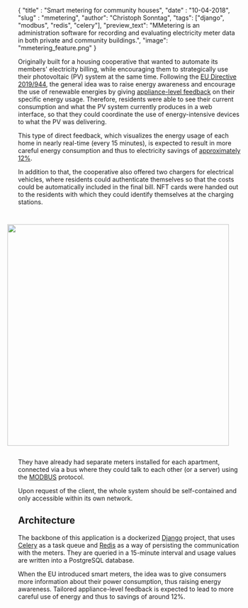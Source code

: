 {
      "title" : "Smart metering for community houses",
      "date"  : "10-04-2018",
      "slug"  : "mmetering",
      "author": "Christoph Sonntag",
      "tags": ["django", "modbus", "redis", "celery"],
      "preview_text": "MMetering is an administration software for recording and evaluating electricity meter data in both private and community buildings.",
      "image": "mmetering_feature.png"
}

Originally built for a housing cooperative that wanted to automate its members' electricity billing, while 
encouraging them to strategically use their photovoltaic (PV) system at the same time. 
Following the [EU Directive 2019/944](https://eur-lex.europa.eu/legal-content/EN/TXT/?uri=uriserv:OJ.L_.2019.158.01.0125.01.ENG&toc=OJ:L:2019:158:TOC), 
the general idea was to raise energy awareness and encourage the use of renewable energies by giving [appliance-level feedback](https://www.aceee.org/sites/default/files/publications/researchreports/e105.pdf) on their specific energy usage. 
Therefore, residents were able to see their current consumption and what the PV system currently produces in a web interface, so that they 
could coordinate the use of energy-intensive devices to what the PV was delivering. 

This type of direct feedback, which visualizes the energy usage of each home in nearly real-time (every 15 minutes), is expected to result 
in more careful energy consumption and thus to electricity savings of [approximately 12%](https://www.aceee.org/sites/default/files/publications/researchreports/e105.pdf).

In addition to that, the cooperative also offered two chargers for electrical vehicles,
where residents could authenticate themselves so that the costs could be automatically included in the final bill. 
NFT cards were handed out to the residents with which they could identify themselves at the charging stations. 

<img align="right" style="padding: 2em;" width="500" src="/articles/mmetering/mmetering-browser-image.png">

They have already had separate meters installed for each apartment, connected via a bus where they could talk to 
each other (or a server) using the [MODBUS](https://en.wikipedia.org/wiki/Modbus) protocol. 

Upon request of the client, the whole system should be self-contained and only accessible within its own network. 

## Architecture
The backbone of this application is a dockerized [Django](https://www.djangoproject.com/) project, that 
uses [Celery](https://docs.celeryq.dev/en/stable/index.html) as a task queue and [Redis](https://redis.io/) as a way 
of persisting the communication with the meters. 
They are queried in a 15-minute interval and usage values are written into a PostgreSQL database. 



When the EU introduced smart meters, the idea was to give consumers more information about their power consumption, thus raising energy awareness. Tailored appliance-level feedback is expected to lead to more careful use of energy and thus to savings of around 12%.





